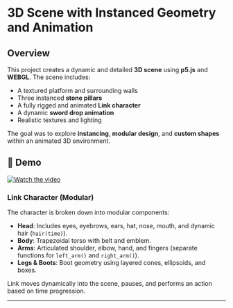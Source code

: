 # 3D Scene with Instanced Geometry and Animation

## Overview

This project creates a dynamic and detailed **3D scene** using **p5.js** and **WEBGL**. The scene includes:

- A textured platform and surrounding walls
- Three instanced **stone pillars**
- A fully rigged and animated **Link character**
- A dynamic **sword drop animation**
- Realistic textures and lighting

The goal was to explore **instancing**, **modular design**, and **custom shapes** within an animated 3D environment.

## 🎥 Demo

[![Watch the video](https://img.youtube.com/vi/Y3eTAcClMsM/0.jpg)](https://www.youtube.com/watch?v=Y3eTAcClMsM)

### Link Character (Modular)

The character is broken down into modular components:

- **Head**: Includes eyes, eyebrows, ears, hat, nose, mouth, and dynamic hair (`hair(time)`).
- **Body**: Trapezoidal torso with belt and emblem.
- **Arms**: Articulated shoulder, elbow, hand, and fingers (separate functions for `left_arm()` and `right_arm()`).
- **Legs & Boots**: Boot geometry using layered cones, ellipsoids, and boxes.

Link moves dynamically into the scene, pauses, and performs an action based on time progression.

---
